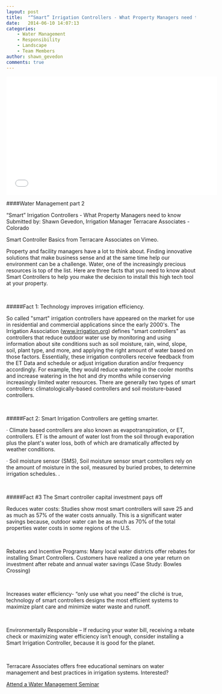 ```yaml
---
layout: post
title:  "“Smart” Irrigation Controllers - What Property Managers need to know"
date:   2014-06-10 14:07:13
categories: 
    - Water Management
    - Responsibility
    - Landscape
    - Team Members
author: shawn_gevedon
comments: true
---
```


<div class="videoWrapper">
    <iframe width="560" height="315" src="//www.youtube.com/embed/g2yVhPv0MZQ" frameborder="0" allowfullscreen></iframe>
</div>


####Water Management part 2

“Smart” Irrigation Controllers - What Property Managers need to know
Submitted by: Shawn Gevedon, Irrigation Manager Terracare Associates - Colorado

 
Smart Controller Basics from Terracare Associates on Vimeo.

Property and facility managers have a lot to think about.  Finding innovative solutions that make business sense and at the same time help our environment can be a challenge.  Water, one of the increasingly precious resources is top of the list.  Here are three facts that you need to know about Smart Controllers to help you make the decision to install this high tech tool at your property.

<br>

#####Fact 1: Technology improves irrigation efficiency.   

So called "smart" irrigation controllers have appeared on the market for use in residential and commercial applications since the early 2000's. The Irrigation Association (www.irrigation.org) defines "smart controllers" as controllers that reduce outdoor water use by monitoring and using information about site conditions such as soil moisture, rain, wind, slope, soil, plant type, and more, and applying the right amount of water based on those factors. Essentially, these irrigation controllers receive feedback from the ET Data and schedule or adjust irrigation duration and/or frequency accordingly. For example, they would reduce watering in the cooler months and increase watering in the hot and dry months while conserving increasingly limited water resources. There are generally two types of smart controllers: climatologically-based controllers and soil moisture-based controllers.

<br>

#####Fact 2: Smart Irrigation Controllers are getting smarter.

·         Climate based controllers are also known as evapotranspiration, or ET, controllers. ET is the amount of water lost from the soil through evaporation plus the plant's water loss, both of which are dramatically affected by weather conditions.

·        Soil moisture sensor (SMS), Soil moisture sensor smart controllers rely on the amount of moisture in the soil, measured by buried probes, to determine irrigation schedules.
.

<br>

#####Fact #3 The Smart controller capital investment pays off

Reduces water costs:  Studies show most smart controllers will save 25 and as much as 57% of the water costs annually. This is a significant water savings because, outdoor water can be as much as 70% of the total properties water costs in some regions of the U.S.           

<br>

Rebates and Incentive Programs: Many local water districts offer rebates for installing Smart Controllers.  Customers have realized a one year return on investment after rebate and annual water savings (Case Study: Bowles Crossing)

<br>

Increases water efficiency- “only use what you need” the cliché is true, technology of smart controllers designs the most efficient systems to maximize plant care and minimize water waste and runoff.

<br>

Environmentally Responsible – If reducing your water bill, receiving a rebate check or maximizing water efficiency isn’t enough, consider installing a Smart Irrigation Controller, because it is good for the planet.

<br>

Terracare Associates offers free educational seminars on water management and best practices in irrigation systems.  Interested? 

<a class="cta" href="/attend-a-seminar">Attend a Water Management Seminar</a>


[jekyll-gh]: https://github.com/mojombo/jekyll
[jekyll]:    http://jekyllrb.com
